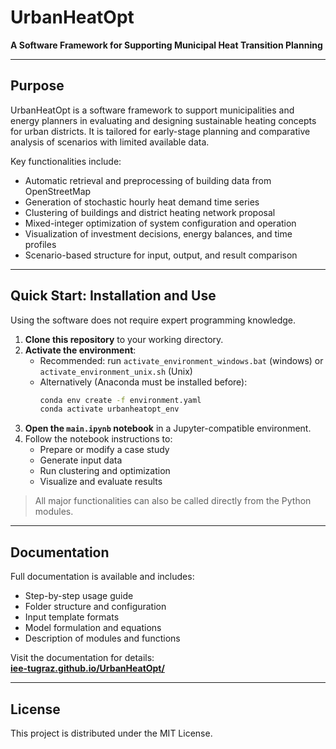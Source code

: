 # UrbanHeatOpt

**A Software Framework for Supporting Municipal Heat Transition Planning**

---

## Purpose

UrbanHeatOpt is a software framework to support municipalities and energy planners in evaluating and designing sustainable heating concepts for urban districts. It is tailored for early-stage planning and comparative analysis of scenarios with limited available data.

Key functionalities include:

- Automatic retrieval and preprocessing of building data from OpenStreetMap
- Generation of stochastic hourly heat demand time series
- Clustering of buildings and district heating network proposal
- Mixed-integer optimization of system configuration and operation
- Visualization of investment decisions, energy balances, and time profiles
- Scenario-based structure for input, output, and result comparison

---

## Quick Start: Installation and Use

Using the software does not require expert programming knowledge.

1. **Clone this repository** to your working directory.
2. **Activate the environment**:
   - Recommended: run `activate_environment_windows.bat` (windows) or `activate_environment_unix.sh` (Unix)
   - Alternatively (Anaconda must be installed before):
     ```bash
     conda env create -f environment.yaml
     conda activate urbanheatopt_env
     ```
3. **Open the `main.ipynb` notebook** in a Jupyter-compatible environment.
4. Follow the notebook instructions to:
   - Prepare or modify a case study
   - Generate input data
   - Run clustering and optimization
   - Visualize and evaluate results

> All major functionalities can also be called directly from the Python modules.

---

## Documentation

Full documentation is available and includes:

- Step-by-step usage guide
- Folder structure and configuration
- Input template formats
- Model formulation and equations
- Description of modules and functions

Visit the documentation for details:  
**[iee-tugraz.github.io/UrbanHeatOpt/](https://iee-tugraz.github.io/UrbanHeatOpt/)**

---

## License

This project is distributed under the MIT License.

